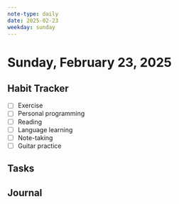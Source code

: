 ```yaml
---
note-type: daily
date: 2025-02-23
weekday: sunday
---
```


# Sunday, February 23, 2025

## Habit Tracker

- [ ] Exercise
- [ ] Personal programming
- [ ] Reading
- [ ] Language learning
- [ ] Note-taking
- [ ] Guitar practice

## Tasks

## Journal

